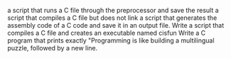 a script that runs a C file through the preprocessor and save the result
 a script that compiles a C file but does not link
a script that generates the assembly code of a C code and save it in an output file.
Write a script that compiles a C file and creates an executable named cisfun
Write a C program that prints exactly "Programming is like building a multilingual puzzle, followed by a new line.
